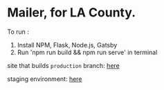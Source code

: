 # Mailer, for LA County.

To run : 

1. Install NPM, Flask, Node.js, Gatsby 
2. Run 'npm run build && npm run serve' in terminal

site that builds `production` branch: [here](https://emaillosangeles.netlify.app)

staging environment: [here](https://la-mailer-stage.netlify.app)
